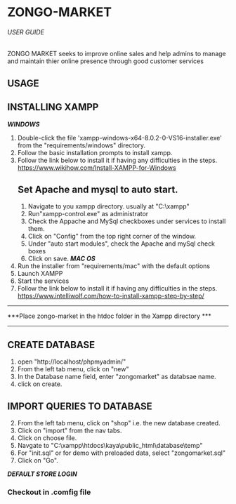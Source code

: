 # ZONGO-MARKET
######  USER GUIDE 
               
ZONGO MARKET seeks to improve online sales and help admins to manage and maintain thier online presence through good customer services


##   USAGE  ##

 ##  INSTALLING XAMPP

***WINDOWS***
1. Double-click the file 'xampp-windows-x64-8.0.2-0-VS16-installer.exe' from the "requirements/windows" directory.
2. Follow the basic installation prompts to install xampp.
3. Follow the link below to install it if having any difficulties in the steps.
    https://www.wikihow.com/Install-XAMPP-for-Windows
    ## Set Apache and mysql to auto start.
    1. Navigate to you xampp directory. usually at "C:\xampp"
    2. Run"xampp-control.exe" as administrator
    3. Check the Appache and MySql checkboxes under services to install them.
    4. Click on "Config" from the top right corner of the window.
    5. Under "auto start modules", check the Apache and mySql check boxes
    6. Click on save.
***MAC OS***
1. Run the installer from "requirements/mac"  with the default options
2. Launch XAMPP
3. Start the services
4. Follow the link below to install it if having any difficulties in the steps.
    https://www.intelliwolf.com/how-to-install-xampp-step-by-step/

**************************
***Place zongo-market in the htdoc folder in the Xampp directory ***
**************************


##   CREATE DATABASE
1. open "http://localhost/phpmyadmin/"
2. From the left tab menu, click on "new"
3. In the Database name field, enter "zongomarket" as databsae name.
4. click on create.

##  IMPORT QUERIES TO DATABASE
2. From the left tab menu, click on "shop" i.e. the new database created.
3. Click on "import" from the nav tabs.
3. Click on choose file.
4. Navgate to "C:\xampp\htdocs\kaya\public_html\database\temp" 
5. For "init.sql" or for demo with preloaded data, select "zongomarket.sql"
6. Click on "Go".

***DEFAULT STORE LOGIN***
### Checkout in .comfig file





